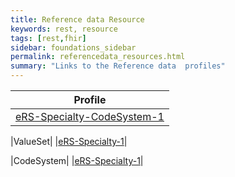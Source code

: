 ```yaml
---
title: Reference data Resource
keywords: rest, resource
tags: [rest,fhir]
sidebar: foundations_sidebar
permalink: referencedata_resources.html
summary: "Links to the Reference data  profiles"
---
```




|Profile| 
|-------|
|[eRS-Specialty-CodeSystem-1](https://fhir.nhs.uk/STU3/StructureDefinition/eRS-Specialty-CodeSystem-1) | 


|ValueSet|
|[eRS-Specialty-1](https://fhir.nhs.uk/STU3/ValueSet/eRS-Specialty-1)|


|CodeSystem|
|[eRS-Specialty-1](https://fhir.nhs.uk/STU3/CodeSystem/eRS-Specialty-1)|